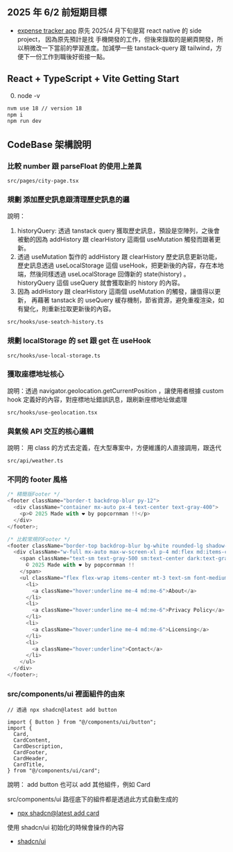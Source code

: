 ## 2025 年 6/2 前短期目標

- [expense tracker app](https://github.com/Vic428-human/expense-tracker-app) 原先 2025/4 月下旬是寫 react native 的 side project，
  因為原先預計是找 手機開發的工作，但後來錄取的是網頁開發，所以稍微改一下當前的學習進度。加減學一些 tanstack-query 跟 tailwind，方便下一份工作到職後好銜接一點。

## React + TypeScript + Vite Getting Start

0. node -v

```bash
nvm use 18 // version 18
npm i
npm run dev
```

## CodeBase 架構說明

### 比較 number 跟 parseFloat 的使用上差異

```
src/pages/city-page.tsx
```

### 規劃 添加歷史訊息跟清理歷史訊息的邏

說明：

1. historyQuery: 透過 tanstack query 獲取歷史訊息，預設是空陣列，之後會被動的因為 addHistory 跟 clearHistory 這兩個 useMutation 觸發而跟著更新。
2. 透過 useMutation 製作的 addHistory 跟 clearHistory 歷史訊息更新功能，歷史訊息透過 useLocalStorage 這個 useHook，把更新後的內容，存在本地端，然後同樣透過 useLocalStorage 回傳新的 state(history) 。 historyQuery 這個 useQuery 就會獲取新的 history 的內容。
3. 因為 addHistory 跟 clearHistory 這兩個 useMutation 的觸發，讓值得以更新，
   再藉著 tanstack 的 useQuery 緩存機制，節省資源，避免重複渲染，如有變化，則重新拉取更新後的內容。

```
src/hooks/use-seatch-history.ts
```

### 規劃 localStorage 的 set 跟 get 在 useHook

```
src/hooks/use-local-storage.ts
```

### 獲取座標地址核心

說明：透過 navigator.geolocation.getCurrentPosition ，讓使用者根據 custom hook 定義好的內容，對座標地址錯誤訊息，跟刷新座標地址做處理

```
src/hooks/use-geolocation.tsx
```

### 與氣候 API 交互的核心邏輯

說明： 用 class 的方式去定義，在大型專案中，方便維護的人直接調用，跟迭代

```
src/api/weather.ts
```

### 不同的 footer 風格

```js
/* 精簡版Footer */
<footer className="border-t backdrop-blur py-12">
  <div className="container mx-auto px-4 text-center text-gray-400">
    <p>© 2025 Made with ❤️ by popcornman !!</p>
  </div>
</footer>;

/* 比較常規的Footer */
<footer className="border-top backdrop-blur bg-white rounded-lg shadow-sm m-4 dark:bg-gray-800">
  <div className="w-full mx-auto max-w-screen-xl p-4 md:flex md:items-center md:justify-between">
    <span className="text-sm text-gray-500 sm:text-center dark:text-gray-400">
      © 2025 Made with ❤️ by popcornman !!
    </span>
    <ul className="flex flex-wrap items-center mt-3 text-sm font-medium text-gray-500 dark:text-gray-400 sm:mt-0">
      <li>
        <a className="hover:underline me-4 md:me-6">About</a>
      </li>
      <li>
        <a className="hover:underline me-4 md:me-6">Privacy Policy</a>
      </li>
      <li>
        <a className="hover:underline me-4 md:me-6">Licensing</a>
      </li>
      <li>
        <a className="hover:underline">Contact</a>
      </li>
    </ul>
  </div>
</footer>;
```

### src/components/ui 裡面組件的由來

```tsx
// 透過 npx shadcn@latest add button

import { Button } from "@/components/ui/button";
import {
  Card,
  CardContent,
  CardDescription,
  CardFooter,
  CardHeader,
  CardTitle,
} from "@/components/ui/card";
```

說明： add button 也可以 add 其他組件，例如 Card

src/components/ui 路徑底下的組件都是透過此方式自動生成的

- [npx shadcn@latest add card](https://ui.shadcn.com/docs/components/card)

使用 shadcn/ui 初始化的時候會操作的內容

- [shadcn/ui](https://ui.shadcn.com/docs/installation/vite)
